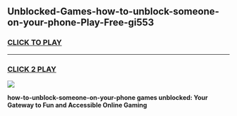 
## Unblocked-Games-how-to-unblock-someone-on-your-phone-Play-Free-gi553
<h3>
<a href="https://premium76.site?title=how-to-unblock-someone-on-your-phone&ref=20M">CLICK TO PLAY</a></h3>
<hr>

<h3>
<a href="https://premium76.site?title=how-to-unblock-someone-on-your-phone&ref=20M">CLICK 2 PLAY</a>
  
</h3>

<a href="https://premium76.site?title=how-to-unblock-someone-on-your-phone&ref=19M"><img src="https://clearcache.store/games.png"></a>


**how-to-unblock-someone-on-your-phone games unblocked: Your Gateway to Fun and Accessible Online Gaming**
